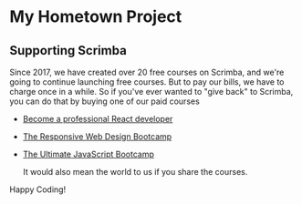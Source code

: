 # My Hometown Project

## Supporting Scrimba

Since 2017, we have created over 20 free courses on Scrimba, and we're going to
continue launching free courses. But to pay our bills, we have to charge once
in a while. So if you've ever wanted to "give back" to Scrimba, you can do that by buying
	one of our paid courses

- [Become a professional React developer](https://scrimba.com/course/greact)
- [The Responsive Web Design Bootcamp](https://scrimba.com/course/gresponsive)
- [The Ultimate JavaScript Bootcamp](https://scrimba.com/course/gjavascript)

	It would also mean the world to us if you share the courses.  

Happy Coding!
